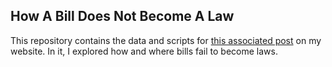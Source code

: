 ## How A Bill Does Not Become A Law

This repository contains the data and scripts for [this associated post](http://ben-tanen.com/projects/how-bills-die/) on my website. In it, I explored how and where bills fail to become laws.
